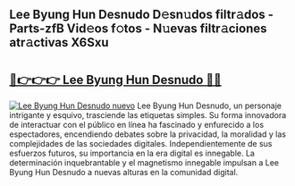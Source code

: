 ## Lee Byung Hun Desnudo D𝚎sn𝚞dos filtr𝚊dos - Parts-zfB Vid𝚎os f𝚘tos - N𝚞evas filtr𝚊ciones atr𝚊ctivas X6Sxu

# <h2><a href="http://mbbdm3.tromn.icu/?c=Lee+Byung+Hun+Desnudo">🔗👉👉👉 Lee Byung Hun Desnudo 🔗🔗</a></h2>

[![Lee Byung Hun Desnudo nuevo](https://i.imgur.com/pEAQMta.gif)](http://mbbdm3.tromn.icu/?c=Lee+Byung+Hun+Desnudo)
Lee Byung Hun Desnudo, un personaje intrigante y esquivo, trasciende las etiquetas simples. Su forma innovadora de interactuar con el público en línea ha fascinado y enfurecido a los espectadores, encendiendo debates sobre la privacidad, la moralidad y las complejidades de las sociedades digitales. Independientemente de sus esfuerzos futuros, su importancia en la era digital es innegable. La determinación inquebrantable y el magnetismo innegable impulsan a Lee Byung Hun Desnudo a nuevas alturas en la comunidad digital.
